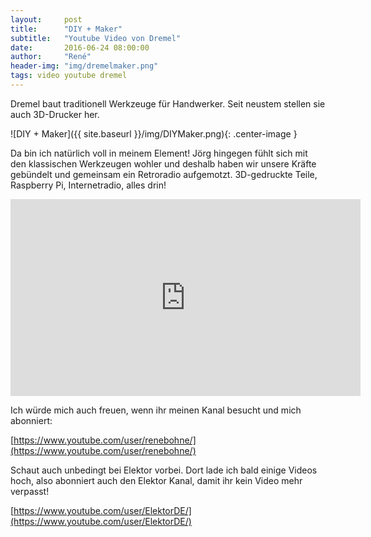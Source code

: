 ```yaml
---
layout:     post
title:      "DIY + Maker"
subtitle:   "Youtube Video von Dremel"
date:       2016-06-24 08:00:00
author:     "René"
header-img: "img/dremelmaker.png"
tags: video youtube dremel
---
```

Dremel baut traditionell Werkzeuge für Handwerker. Seit neustem stellen sie auch 3D-Drucker her.

![DIY + Maker]({{ site.baseurl }}/img/DIYMaker.png){: .center-image }

Da bin ich natürlich voll in meinem Element!
Jörg hingegen fühlt sich mit den klassischen Werkzeugen wohler und deshalb haben wir unsere Kräfte gebündelt und gemeinsam ein Retroradio aufgemotzt. 3D-gedruckte Teile, Raspberry Pi, Internetradio, alles drin!

<div class="videoWrapper">
<iframe width="560" height="315" src="https://www.youtube.com/embed/bSdQhayyUbY" frameborder="0" allowfullscreen></iframe>
</div>

Ich würde mich auch freuen, wenn ihr meinen Kanal besucht und mich abonniert:

[https://www.youtube.com/user/renebohne/](https://www.youtube.com/user/renebohne/)

Schaut auch unbedingt bei Elektor vorbei. Dort lade ich bald einige Videos hoch, also abonniert auch den Elektor Kanal, damit ihr kein Video mehr verpasst!

[https://www.youtube.com/user/ElektorDE/](https://www.youtube.com/user/ElektorDE/)
